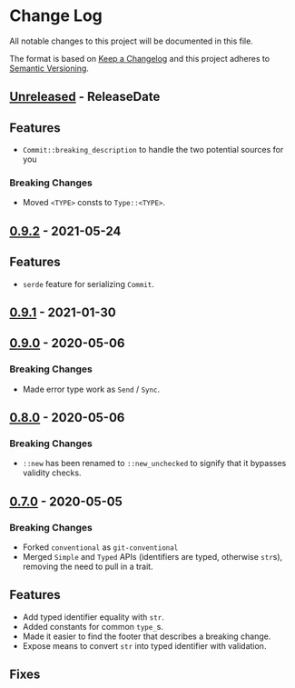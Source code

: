 # Change Log
All notable changes to this project will be documented in this file.

The format is based on [Keep a Changelog](http://keepachangelog.com/)
and this project adheres to [Semantic Versioning](http://semver.org/).

<!-- next-header -->
## [Unreleased] - ReleaseDate

## Features

- `Commit::breaking_description` to handle the two potential sources for you

### Breaking Changes

- Moved `<TYPE>` consts to `Type::<TYPE>`.

## [0.9.2] - 2021-05-24

## Features

- `serde` feature for serializing `Commit`.

## [0.9.1] - 2021-01-30

## [0.9.0] - 2020-05-06

### Breaking Changes

- Made error type work as `Send` / `Sync`.

## [0.8.0] - 2020-05-06

### Breaking Changes

- `::new` has been renamed to `::new_unchecked` to signify that it bypasses validity checks.

## [0.7.0] - 2020-05-05

### Breaking Changes

- Forked `conventional` as `git-conventional`
- Merged `Simple` and `Typed` APIs (identifiers are typed, otherwise `str`s), removing the need to pull in a trait.

## Features

- Add typed identifier equality with `str`.
- Added constants for common `type_`s.
- Made it easier to find the footer that describes a breaking change.
- Expose means to convert `str` into typed identifier with validation.

## Fixes

<!-- next-url -->
[Unreleased]: https://github.com/crate-ci/git-conventional/compare/v0.9.2...HEAD
[0.9.2]: https://github.com/crate-ci/git-conventional/compare/v0.9.1...v0.9.2
[0.9.1]: https://github.com/crate-ci/git-conventional/compare/v0.9.0...v0.9.1
[0.9.0]: https://github.com/crate-ci/git-conventional/compare/v0.8.0...v0.9.0
[0.8.0]: https://github.com/crate-ci/git-conventional/compare/v0.7.0...v0.8.0
[0.7.0]: https://github.com/crate-ci/git-conventional/compare/ccaed9b35854a3536c4a2c89b89e33fbc5b6b4e4...v0.7.0
